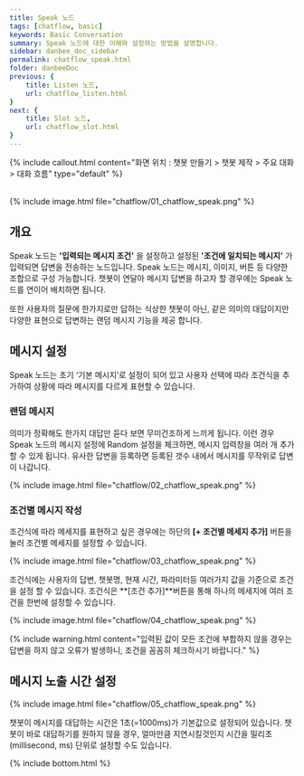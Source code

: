 ```yaml
---
title: Speak 노드 
tags: [chatflow, basic]
keywords: Basic Conversation
summary: Speak 노드에 대한 이해와 설정하는 방법을 설명합니다.
sidebar: danbee_doc_sidebar
permalink: chatflow_speak.html
folder: danbeeDoc
previous: {
    title: Listen 노드, 
    url: chatflow_listen.html
}
next: {
    title: Slot 노드,
    url: chatflow_slot.html
}
---
```


{% include callout.html content="화면 위치 : 챗봇 만들기 > 챗봇 제작 > 주요 대화 > 대화 흐름" type="default" %}

<br>
{% include image.html file="chatflow/01_chatflow_speak.png" %}

## 개요

Speak 노드는 **'입력되는 메시지 조건'** 을 설정하고 설정된 **'조건에 일치되는 메시지'** 가 입력되면 답변을 전송하는 노드입니다. 
Speak 노드는 메시지, 이미지, 버튼 등 다양한 조합으로 구성 가능합니다. 
챗봇이 연달아 메시지 답변을 하고자 할 경우에는 Speak 노드를 연이어 배치하면 됩니다.  

또한 사용자의 질문에 한가지로만 답하는 식상한 챗봇이 아닌, 같은 의미의 대답이지만 다양한 표현으로 답변하는 랜덤 메시지 기능을 제공 합니다. 


## 메시지 설정

Speak 노드는 초기 ‘기본 메시지’로 설정이 되어 있고 사용자 선택에 따라 조건식을 추가하여 상황에 따라 메시지를 다르게 표현할 수 있습니다.


### 랜덤 메시지
의미가 정확해도 한가지 대답만 듣다 보면 무미건조하게 느끼게 됩니다. 
이런 경우 Speak 노드의 메시지 설정에 Random 설정을 체크하면, 메시지 입력창을 여러 개 추가할 수 있게 됩니다. 
유사한 답변을 등록하면 등록된 갯수 내에서 메시지를 무작위로 답변이 나갑니다.  
 
{% include image.html file="chatflow/02_chatflow_speak.png" %}


### 조건별 메시지 작성
조건식에 따라 메세지를 표현하고 싶은 경우에는 하단의 **[+ 조건별 메세지 추가]** 버튼을 눌러 조건별 메세지를 설정할 수 있습니다. 
   
{% include image.html file="chatflow/03_chatflow_speak.png" %}  
  
  
조건식에는 사용자의 답변, 챗봇명, 현재 시간, 파라미터등 여러가지 값을 기준으로 조건을 설정 할 수 있습니다. 조건식은 **[조건 추가]**버튼을 통해 하나의 메세지에 여러 조건을 한번에 설정할 수 있습니다.  
  
    
{% include image.html file="chatflow/04_chatflow_speak.png" %}  


{% include warning.html content="입력된 값이 모든 조건에 부합하지 않을 경우는 답변을 하지 않고 오류가 발생하니, 조건을 꼼꼼히 체크하시기 바랍니다." %}


## 메시지 노출 시간 설정

{% include image.html file="chatflow/05_chatflow_speak.png" %}  

챗봇이 메시지를 대답하는 시간은 1초(=1000ms)가 기본값으로 설정되어 있습니다. 
챗봇이 바로 대답하기를 원하지 않을 경우, 얼마만큼 지연시킬것인지 시간을 밀리초(millisecond, ms) 단위로 설정할 수도 있습니다. 



<!-- 
### 샘플 시나리오 (변수값 표시)

Speak 노드에서는 Listen 노드에 선언된 단어항목(parameter)들의 값을 메시지에 표시할 수 있습니다. 
해당 시나리오는 'name' 변수값에 이름을 입력 받고 입력 받은 값을 메시지에 표시합니다.

{% include image.html file="chatflow/Chatflow_speak_paramCanvas.png"  caption="변수값 표시 시나리오" %}

#### [의도파악] Listen 노드 설정

Listen 노드에 'name' 변수를 다음과 같이 선언합니다.

{% include image.html file="chatflow/Chatflow_speak_paramListen.png"  caption="Listen 노드 설정" %}

#### [변수값 물어보기] Slot 노드 설정

Slot 노드에서는 'name' 값을 입력 받기 위해 다음과 변수를 지정하고 질문 메시지를 등록합니다. 

{% include image.html file="chatflow/Chatflow_speak_paramSlot.png"  caption="Slot 노드 설정" %}

#### [변수값 표시] Speak 노드 설정

Speak 노드에서는 답변 메시지를 입력할때 변수 값을 표시하고 싶은 경우 #{변수명} 과 같이 표시하면 됩니다. 
해당 시나리오 실행시에는 #{변수명} 은 변수값으로 치환되어 보여지게 됩니다.

{% include image.html file="chatflow/Chatflow_speak_paramSpeak.png"  caption="Speak 노드 설정" %}

#### 테스트

'변수값 표시' 시나리오를 테스트해 보면 Speak 노드에 입력된 메시시 중에 변수처리 된 부분은 #{name} 은 입력 받은 값이 치환되어 다음과 같은 결과가 나오게 됩니다. 

{% include image.html file="chatflow/Chatflow_speak_paramTest.png"  caption="변수값 표시 테스트 결과" %} -->


{% include bottom.html %}
